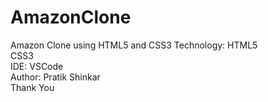 # AmazonClone
Amazon Clone using HTML5 and CSS3
Technology: HTML5 <br> CSS3 <br>
IDE: VSCode <br>
Author: Pratik Shinkar <br>
Thank You
